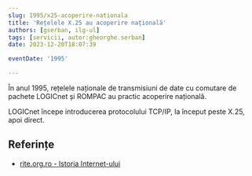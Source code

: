 ```yaml
---
slug: 1995/x25-acoperire-nationala
title: 'Rețelele X.25 au acoperire națională'
authors: [gserban, ilg-ul]
tags: [servicii, autor:gheorghe.serban]
date: 2023-12-20T18:07:39

eventDate: '1995'

---
```


În anul 1995, rețelele naționale de transmisiuni de date cu comutare de pachete
LOGICnet și ROMPAC au practic acoperire națională.

<!-- truncate -->

LOGICnet începe introducerea protocolului TCP/IP, la început peste X.25,
apoi direct.

## Referințe

- [rite.org.ro - Istoria Internet-ului](https://rite.org.ro/istoria-internetului/)
